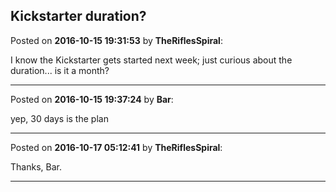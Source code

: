 ## Kickstarter duration?
Posted on **2016-10-15 19:31:53** by **TheRiflesSpiral**:

I know the Kickstarter gets started next week; just curious about the duration... is it a month?

---

Posted on **2016-10-15 19:37:24** by **Bar**:

yep, 30 days is the plan

---

Posted on **2016-10-17 05:12:41** by **TheRiflesSpiral**:

Thanks, Bar.

---

